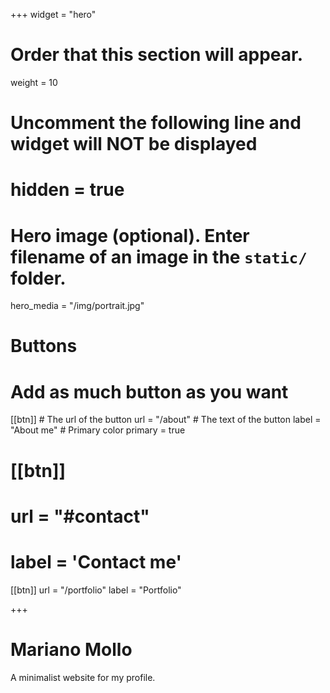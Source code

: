 +++
widget = "hero"
# Order that this section will appear.
weight = 10

# Uncomment the following line and widget will NOT be displayed
# hidden = true

# Hero image (optional). Enter filename of an image in the `static/` folder.
hero_media = "/img/portrait.jpg"

# Buttons
# Add as much button as you want
[[btn]]
	# The url of the button
  url = "/about"
	# The text of the button
  label = "About me"
	# Primary color
	primary = true

# [[btn]]
#   url = "#contact"
#   label = 'Contact me'

[[btn]]
  url = "/portfolio"
  label = "Portfolio"

+++

# Mariano Mollo

A minimalist website for my profile.


